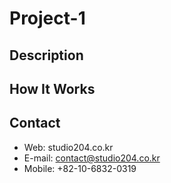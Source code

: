 # Project-1
## Description
## How It Works
## Contact
* Web: studio204.co.kr
* E-mail: contact@studio204.co.kr
* Mobile: +82-10-6832-0319
